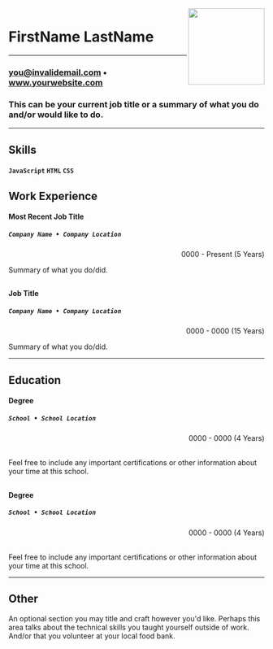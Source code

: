 <!--- Replace the url below with a url pointing you your photo -->
<img src="https://avataaars.io/?avatarStyle=Circle&topType=LongHairStraight&accessoriesType=Blank&hairColor=BrownDark&facialHairType=Blank&clotheType=BlazerShirt&eyeType=Default&eyebrowType=Default&mouthType=Default&skinColor=Light" style="width:150px;" align="right" />

<!--- Name -->
# FirstName LastName
---
<!--- Contact information - likely not a phone number - this will be public on the web -->
### you@invalidemail.com • www.yourwebsite.com
<!--- Introduction / Summary -->
### This can be your current job title or a summary of what you do and/or would like to do.
---
<!--- Skills -->
## Skills
#### `JavaScript` `HTML` `CSS`
<!--- Work Experience -->
## Work Experience
#### Most Recent Job Title
##### `Company Name • Company Location`

<div align="right"> 
0000 - Present (5 Years)
</div>

Summary of what you do/did.
##

#### Job Title
##### `Company Name • Company Location`

<div align="right"> 
0000 - 0000 (15 Years)
</div>

Summary of what you do/did.

---
## Education
#### Degree
##### `School • School Location`

<div align="right"> 
0000 - 0000 (4 Years)
<br><br>
</div>

Feel free to include any important certifications or other information about your time at this school.
##
#### Degree
##### `School • School Location`

<div align="right"> 
0000 - 0000 (4 Years)
<br><br>
</div>

Feel free to include any important certifications or other information about your time at this school.

---
## Other
An optional section you may title and craft however you'd like. Perhaps this area talks about the technical skills you taught yourself outside of work. And/or that you volunteer at your local food bank.
